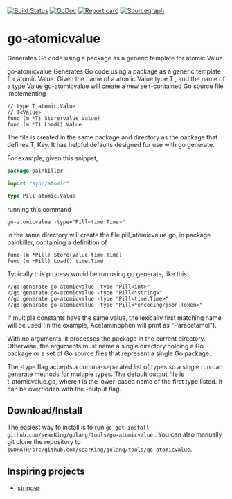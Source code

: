 [![Build Status](https://travis-ci.org/searKing/travis-ci.svg?branch=go-atomicvalue)](https://travis-ci.org/searKing/travis-ci)
[![GoDoc](https://godoc.org/github.com/searKing/golang/tools/go-atomicvalue?status.svg)](https://godoc.org/github.com/searKing/golang/tools/go-atomicvalue)
[![Report card](https://goreportcard.com/badge/github.com/searKing/golang/tools/go-atomicvalue)](https://goreportcard.com/report/github.com/searKing/golang/tools/go-atomicvalue)
[![Sourcegraph](https://sourcegraph.com/github.com/searKing/golang/-/badge.svg)](https://sourcegraph.com/github.com/searKing/travis-ci@go-atomicvalue?badge)

# go-atomicvalue

Generates Go code using a package as a generic template for atomic.Value.

go-atomicvalue Generates Go code using a package as a generic template for atomic.Value. Given the name of a
atomic.Value type T , and the name of a type Value go-atomicvalue will create a new self-contained Go source file
implementing

```
// type T atomic.Value
// T<Value>
func (m *T) Store(value Value)
func (m *T) Load() Value
```

The file is created in the same package and directory as the package that defines T, Key. It has helpful defaults
designed for use with go generate.

For example, given this snippet,

```go
package painkiller

import "sync/atomic"

type Pill atomic.Value
```

running this command

```
go-atomicvalue -type="Pill<time.Time>"
```

in the same directory will create the file pill_atomicvalue.go, in package painkiller, containing a definition of

```
func (m *Pill) Store(value time.Time)
func (m *Pill) Load() time.Time
```

Typically this process would be run using go generate, like this:

```
//go:generate go-atomicvalue -type "Pill<int>"
//go:generate go-atomicvalue -type "Pill<*string>"
//go:generate go-atomicvalue -type "Pill<time.Time>"
//go:generate go-atomicvalue -type "Pill<*encoding/json.Token>"
```

If multiple constants have the same value, the lexically first matching name will be used (in the example, Acetaminophen
will print as "Paracetamol").

With no arguments, it processes the package in the current directory. Otherwise, the arguments must name a single
directory holding a Go package or a set of Go source files that represent a single Go package.

The -type flag accepts a comma-separated list of types so a single run can generate methods for multiple types. The
default output file is t_atomicvalue.go, where t is the lower-cased name of the first type listed. It can be overridden
with the -output flag.

## Download/Install

The easiest way to install is to run `go get install github.com/searKing/golang/tools/go-atomicvalue`
. You can also manually git clone the repository to `$GOPATH/src/github.com/searKing/golang/tools/go-atomicvalue`.

## Inspiring projects

* [stringer](https://godoc.org/golang.org/x/tools/cmd/stringer)
